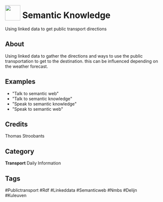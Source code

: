 # <img src="https://raw.githack.com/FortAwesome/Font-Awesome/master/svgs/solid/project-diagram.svg" card_color="#127556" width="50" height="50" style="vertical-align:bottom"/> Semantic Knowledge
Using linked data to get public transport directions

## About
Using linked data to gather the directions and ways to use the public transportation to get to the destination. this can be influenced depending on the weather forecast.

## Examples
* "Talk to semantic web"
* "Talk to semantic knowledge"
* "Speak to semantic knowledge"
* "Speak to semantic web"

## Credits
Thomas Stroobants

## Category
**Transport**
Daily
Information

## Tags
#Publictransport
#Rdf
#Linkeddata
#Semanticweb
#Nmbs
#Delijn
#Kuleuven

